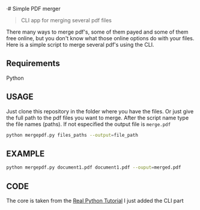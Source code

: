 ·# Simple PDF merger
> CLI app for merging several pdf files

There many ways to merge pdf's, some of them payed and some of them free online, but you don't know what those online options do with your files. Here is a simple script to merge several pdf's using the CLI.
## Requirements
Python

## USAGE
Just clone this repository in the folder where you have the files. Or just give the full path to the pdf files you want to merge. After the script name type the file names (paths). If not especified the output file is ```merge.pdf```
```bash
python mergepdf.py files_paths --output=file_path
```

## EXAMPLE
```bash
python mergepdf.py document1.pdf document1.pdf --ouput=merged.pdf
```

## CODE
The core is taken from the [Real Python Tutorial](https://realpython.com/pdf-python/#how-to-merge-pdfs)
I just added the CLI part